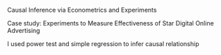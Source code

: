 Causal Inference via Econometrics and Experiments

Case study: Experiments to Measure Effectiveness of Star Digital Online Advertising

I used power test and simple regression to infer causal relationship 
